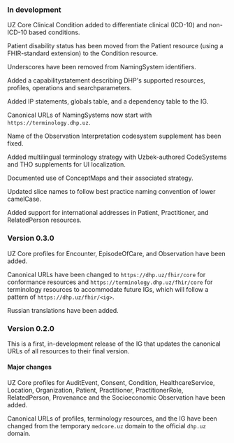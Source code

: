 ### In development

UZ Core Clinical Condition added to differentiate clinical (ICD-10) and non-ICD-10 based conditions.

Patient disability status has been moved from the Patient resource (using a FHIR-standard extension) to the Condition resource.

Underscores have been removed from NamingSystem identifiers.

Added a capabilitystatement describing DHP's supported resources, profiles, operations and searchparameters.

Added IP statements, globals table, and a dependency table to the IG.

Canonical URLs of NamingSystems now start with `https://terminology.dhp.uz`.

Name of the Observation Interpretation codesystem supplement has been fixed.

Added multilingual terminology strategy with Uzbek-authored CodeSystems and THO supplements for UI localization.

Documented use of ConceptMaps and their associated strategy.

Updated slice names to follow best practice naming convention of lower camelCase.

Added support for international addresses in Patient, Practitioner, and RelatedPerson resources.

### Version 0.3.0

UZ Core profiles for Encounter, EpisodeOfCare, and Observation have been added.

Canonical URLs have been changed to `https://dhp.uz/fhir/core` for conformance resources and `https://terminology.dhp.uz/fhir/core` for terminology resources to accommodate future IGs, which will follow a pattern of `https://dhp.uz/fhir/<ig>`.

Russian translations have been added.

### Version 0.2.0

This is a first, in-development release of the IG that updates the canonical URLs of all resources to their final version.

#### Major changes
UZ Core profiles for AuditEvent, Consent, Condition, HealthcareService, Location, Organization, Patient, Practitioner, PractitionerRole, RelatedPerson, Provenance and the Socioeconomic Observation have been added.

Canonical URLs of profiles, terminology resources, and the IG have been changed from the temporary `medcore.uz` domain to the official `dhp.uz` domain.

